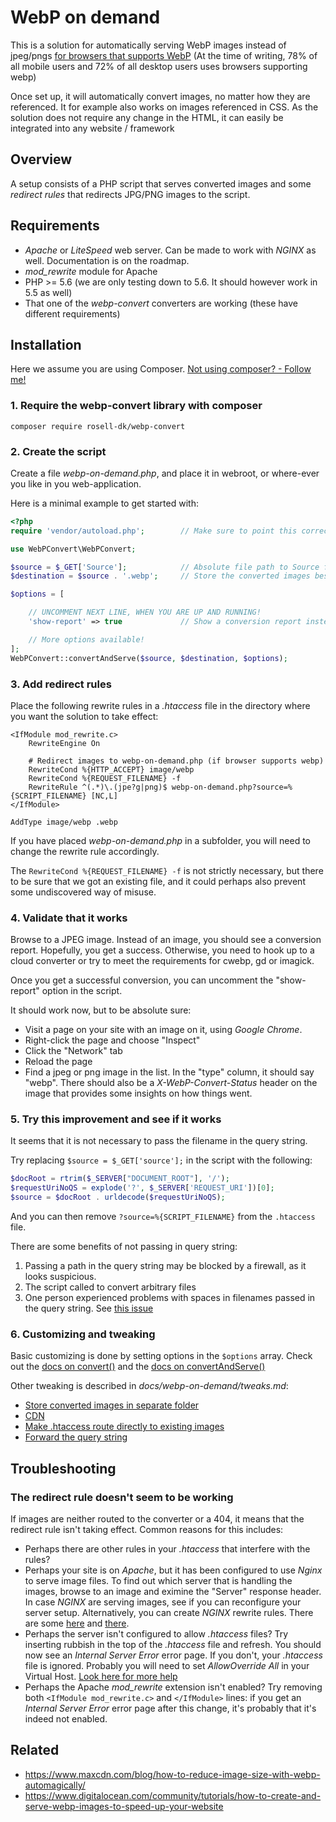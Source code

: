 # WebP on demand

This is a solution for automatically serving WebP images instead of jpeg/pngs [for browsers that supports WebP](https://caniuse.com/#feat=webp) (At the time of writing, 78% of all mobile users and 72% of all desktop users uses browsers supporting webp)

Once set up, it will automatically convert images, no matter how they are referenced. It for example also works on images referenced in CSS. As the solution does not require any change in the HTML, it can easily be integrated into any website / framework

## Overview

A setup consists of a PHP script that serves converted images and some *redirect rules* that redirects JPG/PNG images to the script.


## Requirements

* *Apache* or *LiteSpeed* web server. Can be made to work with *NGINX* as well. Documentation is on the roadmap.
* *mod_rewrite* module for Apache
* PHP >= 5.6  (we are only testing down to 5.6. It should however work in 5.5 as well)
* That one of the *webp-convert* converters are working (these have different requirements)

## Installation

Here we assume you are using Composer. [Not using composer? - Follow me!](https://github.com/rosell-dk/webp-convert/blob/master/docs/v1.3/webp-on-demand/without-composer.md)

### 1. Require the webp-convert library with composer
```
composer require rosell-dk/webp-convert
```


### 2. Create the script

Create a file *webp-on-demand.php*, and place it in webroot, or where-ever you like in you web-application.

Here is a minimal example to get started with:

```php
<?php
require 'vendor/autoload.php';        // Make sure to point this correctly

use WebPConvert\WebPConvert;

$source = $_GET['Source'];            // Absolute file path to Source file. Comes from the .htaccess
$destination = $source . '.webp';     // Store the converted images besides the original images (other options are available!)

$options = [

    // UNCOMMENT NEXT LINE, WHEN YOU ARE UP AND RUNNING!    
    'show-report' => true             // Show a conversion report instead of serving the converted image.

    // More options available!
];
WebPConvert::convertAndServe($source, $destination, $options);
```

### 3. Add redirect rules
Place the following rewrite rules in a *.htaccess* file in the directory where you want the solution to take effect:

```
<IfModule mod_rewrite.c>
    RewriteEngine On

    # Redirect images to webp-on-demand.php (if browser supports webp)
    RewriteCond %{HTTP_ACCEPT} image/webp
    RewriteCond %{REQUEST_FILENAME} -f
    RewriteRule ^(.*)\.(jpe?g|png)$ webp-on-demand.php?source=%{SCRIPT_FILENAME} [NC,L]
</IfModule>

AddType image/webp .webp
```
If you have placed *webp-on-demand.php* in a subfolder, you will need to change the rewrite rule accordingly.

The `RewriteCond %{REQUEST_FILENAME} -f` is not strictly necessary, but there to be sure that we got an existing file, and it could perhaps also prevent some undiscovered way of misuse.

### 4. Validate that it works

Browse to a JPEG image. Instead of an image, you should see a conversion report. Hopefully, you get a success. Otherwise, you need to hook up to a cloud converter or try to meet the requirements for cwebp, gd or imagick.

Once you get a successful conversion, you can uncomment the "show-report" option in the script.

It should work now, but to be absolute sure:

- Visit a page on your site with an image on it, using *Google Chrome*.
- Right-click the page and choose "Inspect"
- Click the "Network" tab
- Reload the page
- Find a jpeg or png image in the list. In the "type" column, it should say "webp". There should also be a *X-WebP-Convert-Status* header on the image that provides some insights on how things went.


### 5. Try this improvement and see if it works

It seems that it is not necessary to pass the filename in the query string.

Try replacing `$source = $_GET['source'];` in the script with the following:

```php
$docRoot = rtrim($_SERVER["DOCUMENT_ROOT"], '/');
$requestUriNoQS = explode('?', $_SERVER['REQUEST_URI'])[0];
$source = $docRoot . urldecode($requestUriNoQS);
```

And you can then remove `?source=%{SCRIPT_FILENAME}` from the `.htaccess` file.

There are some benefits of not passing in query string:
1. Passing a path in the query string may be blocked by a firewall, as it looks suspicious.
2. The script called to convert arbitrary files
3. One person experienced problems with spaces in filenames passed in the query string. See [this issue](https://github.com/rosell-dk/webp-convert/issues/95)


### 6. Customizing and tweaking

Basic customizing is done by setting options in the `$options` array. Check out the [docs on convert()](https://github.com/rosell-dk/webp-convert/blob/master/docs/v1.3/converting/convert.md) and the [docs on convertAndServe()](https://github.com/rosell-dk/webp-convert/blob/master/docs/v1.3/serving/convert-and-serve.md)

Other tweaking is described in *docs/webp-on-demand/tweaks.md*:
- [Store converted images in separate folder](https://github.com/rosell-dk/webp-convert/blob/master/docs/v1.3/webp-on-demand/tweaks.md#store-converted-images-in-separate-folder)
- [CDN](https://github.com/rosell-dk/webp-convert/blob/master/docs/v1.3/webp-on-demand/tweaks.md#cdn)
- [Make .htaccess route directly to existing images](https://github.com/rosell-dk/webp-convert/blob/master/docs/v1.3/webp-on-demand/tweaks.md#make-htaccess-route-directly-to-existing-images)
- [Forward the query string](https://github.com/rosell-dk/webp-convert/blob/master/docs/v1.3/webp-on-demand/tweaks.md#forward-the-querystring)


## Troubleshooting

### The redirect rule doesn't seem to be working
If images are neither routed to the converter or a 404, it means that the redirect rule isn't taking effect. Common reasons for this includes:

- Perhaps there are other rules in your *.htaccess* that interfere with the rules?
- Perhaps your site is on *Apache*, but it has been configured to use *Nginx* to serve image files. To find out which server that is handling the images, browse to an image and eximine the "Server" response header. In case *NGINX* are serving images, see if you can reconfigure your server setup. Alternatively, you can create *NGINX* rewrite rules. There are some [here](https://github.com/S1SYPHOS/kirby-webp#nginx) and [there](https://github.com/uhop/grunt-tight-sprite/wiki/Recipe:-serve-WebP-with-nginx-conditionally).
- Perhaps the server isn't configured to allow *.htaccess* files? Try inserting rubbish in the top of the *.htaccess* file and refresh. You should now see an *Internal Server Error* error page. If you don't, your *.htaccess* file is ignored. Probably you will need to set *AllowOverride All* in your Virtual Host. [Look here for more help](
https://docs.bolt.cm/3.4/howto/making-sure-htaccess-works#test-if-htaccess-is-working)
- Perhaps the Apache *mod_rewrite* extension isn't enabled? Try removing both `<IfModule mod_rewrite.c>` and `</IfModule>` lines: if you get an *Internal Server Error* error page after this change, it's probably that it's indeed not enabled.


## Related
* https://www.maxcdn.com/blog/how-to-reduce-image-size-with-webp-automagically/
* https://www.digitalocean.com/community/tutorials/how-to-create-and-serve-webp-images-to-speed-up-your-website
